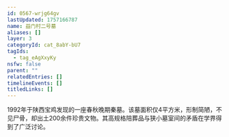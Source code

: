 ```yaml
---
id: 0567-wrjg64gv
lastUpdated: 1757166787
name: 益门村二号墓
aliases: []
layer: 3
categoryId: cat_8abY-bU7
tagIds:
  - tag_eAgXxyKy
nsfw: false
parent: ""
relatedEntries: []
timelineEvents: []
titledLinks: []
---
```


1992年于陕西宝鸡发现的一座春秋晚期秦墓。该墓面积仅4平方米，形制简陋，不见尸骨，却出土200余件珍贵文物。其高规格陪葬品与狭小墓室间的矛盾在学界得到了广泛讨论。